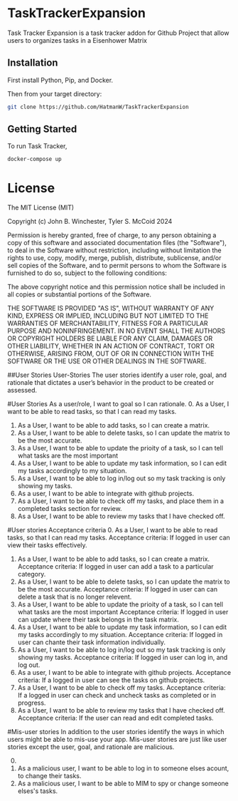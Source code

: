 # TaskTrackerExpansion
Task Tracker Expansion is a task tracker addon for Github Project that allow users to organizes tasks in a Eisenhower Matrix

## Installation
First install Python, Pip, and Docker.

Then from your target directory:
```bash
git clone https://github.com/HatmanW/TaskTrackerExpansion
```

## Getting Started
To run Task Tracker,
```bash
docker-compose up
```

# License
The MIT License (MIT)

Copyright (c) John B. Winchester, Tyler S. McCoid 2024

Permission is hereby granted, free of charge, to any person obtaining a copy of this software and associated documentation files (the "Software"), to deal in the Software without restriction, including without limitation the rights to use, copy, modify, merge, publish, distribute, sublicense, and/or sell copies of the Software, and to permit persons to whom the Software is furnished to do so, subject to the following conditions:

The above copyright notice and this permission notice shall be included in all copies or substantial portions of the Software.

THE SOFTWARE IS PROVIDED "AS IS", WITHOUT WARRANTY OF ANY KIND, EXPRESS OR IMPLIED, INCLUDING BUT NOT LIMITED TO THE WARRANTIES OF MERCHANTABILITY, FITNESS FOR A PARTICULAR PURPOSE AND NONINFRINGEMENT. IN NO EVENT SHALL THE AUTHORS OR COPYRIGHT HOLDERS BE LIABLE FOR ANY CLAIM, DAMAGES OR OTHER LIABILITY, WHETHER IN AN ACTION OF CONTRACT, TORT OR OTHERWISE, ARISING FROM, OUT OF OR IN CONNECTION WITH THE SOFTWARE OR THE USE OR OTHER DEALINGS IN THE SOFTWARE.

##User Stories
User-Stories
The user stories identify a user role, goal, and rationale that dictates a user’s behavior in the product to be created or assessed.

#User Stories
As a user/role, I want to goal so I can rationale.
0. As a User, I want to be able to read tasks, so that I can read my tasks.
1. As a User, I want to be able to add tasks, so I can create a matrix. 
2. As a User, I want to be able to delete tasks, so I can update the matrix to be the most accurate.
3. As a User, I want to be able to update the prioity of a task, so I can tell what tasks are the most important
4. As a User, I want to be able to update my task information, so I can edit my tasks accordingly to my situation. 
5. As a User, I want to be able to log in/log out so my task tracking is only showing my tasks. 
6. As a user, I want to be able to integrate with github projects. 
7. As a User, I want to be able to check off my tasks, and place them in a completed tasks section for review. 
8. As a User, I want to be able to review my tasks that I have checked off. 

#User stories Acceptance criteria 
0. As a User, I want to be able to read tasks, so that I can read my tasks.
  Acceptance criteria: If logged in user can view their tasks effectively.
1. As a User, I want to be able to add tasks, so I can create a matrix. 
  Acceptance criteria: If logged in user can add a task to a particular category. 
2. As a User, I want to be able to delete tasks, so I can update the matrix to be the most accurate.
  Acceptance criteria: If logged in user can can delete a task that is no longer relevent. 
3. As a User, I want to be able to update the prioity of a task, so I can tell what tasks are the most important
  Acceptance criteria: If logged in user can update where their task belongs in the task matrix. 
4. As a User, I want to be able to update my task information, so I can edit my tasks accordingly to my situation. 
  Acceptance criteria: If logged in user can chante their task information individually. 
5. As a User, I want to be able to log in/log out so my task tracking is only showing my tasks. 
  Acceptance criteria: If logged in user can log in, and log out. 
6. As a user, I want to be able to integrate with github projects. 
  Acceptance criteria: If a logged in user can see the tasks on github projects. 
7. As a User, I want to be able to check off my tasks. 
  Acceptance criteria: If a logged in user can check and uncheck tasks as completed or in progress. 
8. As a User, I want to be able to review my tasks that I have checked off. 
  Acceptance criteria: If the user can read and edit completed tasks. 

#Mis-user stories
In addition to the user stories identify the ways in which users might be able to mis-use your app. Mis-user stories are just like user stories except the user, goal, and rationale are malicious.

0. 
1. As a malicious user, I want to be able to log in to someone elses acount, to change their tasks. 
2. As a malicious user, I want to be able to MIM to spy or change someone elses's tasks. 


